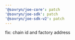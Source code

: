 ```yaml
---
'@sovryn/joe-core': patch
'@sovryn/joe-sdk': patch
'@sovryn/joe-sdk-v2': patch
---
```


fix: chain id and factory address
